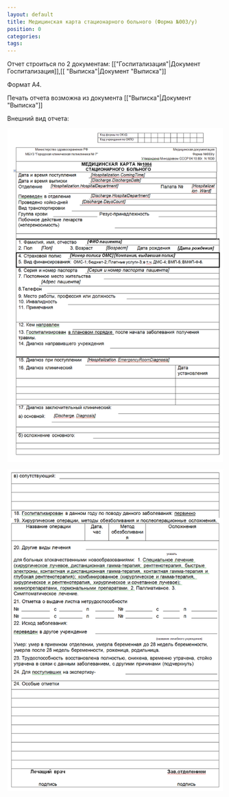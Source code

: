```yaml
---
layout: default
title: Медицинская карта стационарного больного (Форма №003/у)
position: 0
categories: 
tags: 
---
```


Отчет строиться по 2 документам: [["Госпитализация"|Документ Госпитализация]],[[ "Выписка"|Документ "Выписка"]]

Формат А4.

Печать отчета возможна из документа [["Выписка"|Документ "Выписка"]]

Внешний вид отчета:

![](image2014-9-26-11833.png)

![](image2014-9-26-11914.png)

 

